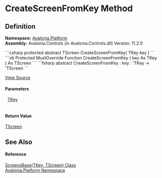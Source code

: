 # CreateScreenFromKey Method




## Definition
**Namespace:** <a href="N_Avalonia_Platform">Avalonia.Platform</a>  
**Assembly:** Avalonia.Controls (in Avalonia.Controls.dll) Version: 11.2.0

<Tabs groupId="api-code-preview">
<TabItem value="csharp" label="C#">
```csharp
protected abstract TScreen CreateScreenFromKey(
	TKey key
)
```
</TabItem>
<TabItem value="vb" label="VB">
```vb
Protected MustOverride Function CreateScreenFromKey ( 
	key As TKey
) As TScreen
```
</TabItem>
<TabItem value="fsharp" label="F#">
```fsharp
abstract CreateScreenFromKey : 
        key : 'TKey -> 'TScreen 
```
</TabItem>
</Tabs>



<a href="https://github.com/AvaloniaUI/Avalonia/tree/master/src/Avalonia.Controls/Platform/IScreenImpl.cs" title="View the source code">View Source</a>



#### Parameters
<dl><dt>  <a href="T_Avalonia_Platform_ScreensBase_2">TKey</a></dt><dd> </dd></dl>

#### Return Value
<a href="T_Avalonia_Platform_ScreensBase_2">TScreen</a>

## See Also


#### Reference
<a href="T_Avalonia_Platform_ScreensBase_2">ScreensBase(TKey, TScreen) Class</a>  
<a href="N_Avalonia_Platform">Avalonia.Platform Namespace</a>  
